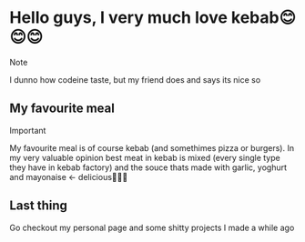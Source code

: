 # Hello guys, I very much love kebab😊😊😊
> [!NOTE]
> I dunno how codeine taste, but my friend does and says its nice so

## My favourite meal
> [!IMPORTANT]
> My favourite meal is of course kebab (and somethimes pizza or burgers). 
> In my very valuable opinion best meat in kebab is mixed (every single type they have in kebab factory) and the souce thats made with garlic, yoghurt and mayonaise <- delicious🫠🫠🫠

## Last thing
Go checkout my personal page and some shitty projects I made a while ago

